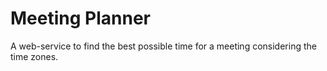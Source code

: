 # Meeting Planner

A web-service to find the best possible time for a meeting considering the time zones.